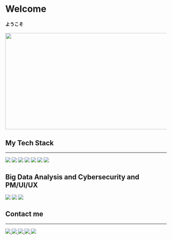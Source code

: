 
<h1 dir="auto"><a id="user-content-octocat-welcome" class="anchor" aria-hidden="true" <svg class="octicon octicon-link" viewBox="0 0 16 16" version="1.1" width="16" height="16" aria-hidden="true"></svg></a>Welcome</h1><h4>ようこそ</h4>

<div align="center">
  <img src="https://github.com/Palad1nchik/Palad1nchik/assets/91027841/5314f542-8197-46e1-bdf0-2701e9378cb1" width="600" height="300"/>
</div>



<h2 dir="auto"><a id="user-content-octocat-welcome" class="anchor" aria-hidden="true" <svg class="octicon octicon-link" viewBox="0 0 10 10" version="1.1" width="10" height="10" aria-hidden="true"></svg></a>My Tech Stack</h2>


<hr>
<img src="https://img.shields.io/badge/sql-black?style=for-the-badge&logo=sql&logoColor=white"> <img src="https://img.shields.io/badge/C++-black?style=for-the-badge&logo=cplusplus&logoColor=purple"> <img src="https://img.shields.io/badge/Python-black?style=for-the-badge&logo=python&logoColor=blue"> <img src="https://img.shields.io/badge/js-black?style=for-the-badge&logo=javascript&logoColor=yellow"> <img src="https://img.shields.io/badge/html-black?style=for-the-badge&logo=html5&logoColor=orange"> <img src="https://img.shields.io/badge/css-black?style=for-the-badge&logo=css3&logoColor=blue"> <img src="https://img.shields.io/badge/C-black?style=for-the-badge&logo=c&logoColor=white"> 

<h2 dir="auto"><a id="user-content-octocat-welcome" class="anchor" aria-hidden="true" <svg class="octicon octicon-link" viewBox="0 0 10 10" version="1.1" width="10" height="10" aria-hidden="true"></svg></a>Big Data Analysis and Cybersecurity and PM/UI/UX</h2>
<img src="https://img.shields.io/badge/sql-black?style=for-the-badge&logo=sql&logoColor=white"> 
<img src="https://img.shields.io/badge/reverse eng-black?style=for-the-badge&logo=securityscorecard&logoColor=white">
<img src="https://img.shields.io/badge/cisco-black?style=for-the-badge&logo=cisco&logoColor=white"> 

 <h2 dir="auto"><a id="user-content-octocat-welcome" class="anchor" aria-hidden="true" <svg class="octicon octicon-link" viewBox="0 0 10 10" version="1.1" width="10" height="10" aria-hidden="true"></svg></a>Contact me</h2>
  <hr>
  <a href="https://t.me/Palad1nchik" rel="nofollow">
    <img src="https://img.shields.io/badge/telegram-black?style=for-the-badge&logo=telegram&logoColor=blue">
      <a href="https://www.instagram.com/palad1nchik/" rel="nofollow">
        <img src="https://img.shields.io/badge/instagram-black?style=for-the-badge&logo=instagram&logoColor=pink">
        <a href="https://twitter.com/Palad1n12" rel="nofollow">
    <img src="https://img.shields.io/badge/Twitter-black?style=for-the-badge&logo=Twitter&logoColor=white">
          <a href="mailto:arsenhgh@gmail.com" rel="nofollow">
    <img src="https://img.shields.io/badge/gmail-black?style=for-the-badge&logo=gmail&logoColor=red">
              <a href="mailto:ars01xx@mail.ru" rel="nofollow">
    <img src="https://img.shields.io/badge/mail-black?style=for-the-badge&logo=maildotru&logoColor=ADD8E6">
                
                
  
